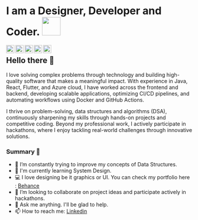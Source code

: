 # I am a Designer, Developer and Coder. <img src="https://media.giphy.com/media/h741oEMnAUIILdX0kU/giphy.gif" width="50">

<a href="https://www.linkedin.com/in/anubhavbagri/">
  <img align="left" alt="anubhav's Linkedin" width="22px" style="color=blue" src="https://cdn.jsdelivr.net/npm/simple-icons@v3/icons/linkedin.svg" />
</a>

<a href="https://www.behance.net/anubhavbagri">
  <img align="left" alt="Anubhav's Behance" width="22px" src="https://cdn.jsdelivr.net/npm/simple-icons@v3/icons/behance.svg" />
</a>

<a href="https://dribbble.com/anubhavbagri">
  <img align="left" alt="Anubhav's Dribbble" width="22px" src="https://cdn.jsdelivr.net/npm/simple-icons@v3/icons/dribbble.svg" />
</a>

<a href="https://github.com/anubhavbagri">
  <img align="left" alt="Anubhav's Github" width="22px" src="https://cdn.jsdelivr.net/npm/simple-icons@v3/icons/github.svg" />
</a>

<a href="https://www.instagram.com/oyebagri/">
  <img align="left" alt="Anubhav's Instagram" width="22px" src="https://cdn.jsdelivr.net/npm/simple-icons@v3/icons/instagram.svg" />
</a>

<p align="left"><img>

## Hello there 👋
I love solving complex problems through technology and building high-quality software that makes a meaningful impact. With experience in Java, React, Flutter, and Azure cloud, I have worked across the frontend and backend, developing scalable applications, optimizing CI/CD pipelines, and automating workflows using Docker and GitHub Actions.

I thrive on problem-solving, data structures and algorithms (DSA), continuously sharpening my skills through hands-on projects and competitive coding. Beyond my professional work, I actively participate in hackathons, where I enjoy tackling real-world challenges through innovative solutions.
### Summary 👨‍
- 🔭 I’m constantly trying to improve my concepts of Data Structures.
- 🌱 I'm currently learning System Design.
- 💻 I love designing be it graphics or UI. You can check my portfolio here : [Behance](https://www.behance.net/anubhavbagri)
- 👯 I’m looking to collaborate on project ideas and participate actively in hackathons.
- 💬 Ask me anything. I'll be glad to help. 
- 📫 How to reach me: [Linkedin](https://www.linkedin.com/in/anubhav-bagri-72a662190/) 
